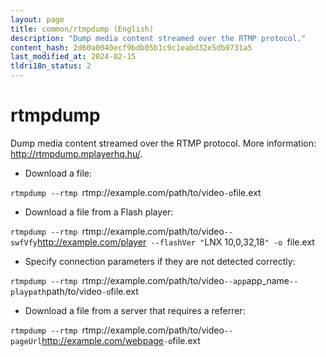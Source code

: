 ```yaml
---
layout: page
title: common/rtmpdump (English)
description: "Dump media content streamed over the RTMP protocol."
content_hash: 2d60a0040ecf9bdb05b1c9c1eabd32e5db0731a5
last_modified_at: 2024-02-15
tldri18n_status: 2
---
```

# rtmpdump

Dump media content streamed over the RTMP protocol.
More information: <http://rtmpdump.mplayerhq.hu/>.

- Download a file:

`rtmpdump --rtmp `<span class="tldr-var badge badge-pill bg-dark-lm bg-white-dm text-white-lm text-dark-dm font-weight-bold">rtmp://example.com/path/to/video</span>` -o `<span class="tldr-var badge badge-pill bg-dark-lm bg-white-dm text-white-lm text-dark-dm font-weight-bold">file.ext</span>

- Download a file from a Flash player:

`rtmpdump --rtmp `<span class="tldr-var badge badge-pill bg-dark-lm bg-white-dm text-white-lm text-dark-dm font-weight-bold">rtmp://example.com/path/to/video</span>` --swfVfy `<span class="tldr-var badge badge-pill bg-dark-lm bg-white-dm text-white-lm text-dark-dm font-weight-bold">http://example.com/player</span>` --flashVer "`<span class="tldr-var badge badge-pill bg-dark-lm bg-white-dm text-white-lm text-dark-dm font-weight-bold">LNX 10,0,32,18</span>`" -o `<span class="tldr-var badge badge-pill bg-dark-lm bg-white-dm text-white-lm text-dark-dm font-weight-bold">file.ext</span>

- Specify connection parameters if they are not detected correctly:

`rtmpdump --rtmp `<span class="tldr-var badge badge-pill bg-dark-lm bg-white-dm text-white-lm text-dark-dm font-weight-bold">rtmp://example.com/path/to/video</span>` --app `<span class="tldr-var badge badge-pill bg-dark-lm bg-white-dm text-white-lm text-dark-dm font-weight-bold">app_name</span>` --playpath `<span class="tldr-var badge badge-pill bg-dark-lm bg-white-dm text-white-lm text-dark-dm font-weight-bold">path/to/video</span>` -o `<span class="tldr-var badge badge-pill bg-dark-lm bg-white-dm text-white-lm text-dark-dm font-weight-bold">file.ext</span>

- Download a file from a server that requires a referrer:

`rtmpdump --rtmp `<span class="tldr-var badge badge-pill bg-dark-lm bg-white-dm text-white-lm text-dark-dm font-weight-bold">rtmp://example.com/path/to/video</span>` --pageUrl `<span class="tldr-var badge badge-pill bg-dark-lm bg-white-dm text-white-lm text-dark-dm font-weight-bold">http://example.com/webpage</span>` -o `<span class="tldr-var badge badge-pill bg-dark-lm bg-white-dm text-white-lm text-dark-dm font-weight-bold">file.ext</span>

